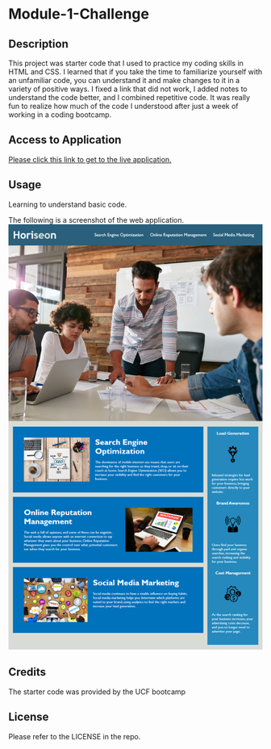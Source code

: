 # Module-1-Challenge

## Description

This project was starter code that I used to practice my coding skills in HTML and CSS. I learned that if you take the time to familiarize yourself with an unfamiliar code, you can understand it and make changes to it in a variety of positive ways. I fixed a link that did not work, I added notes to understand the code better, and I combined repetitive code. It was really fun to realize how much of the code I understood after just a week of working in a coding bootcamp.

## Access to Application

[Please click this link to get to the live application. ](https://christopherdoolhoff.github.io/module-1-challenge/)

## Usage

Learning to understand basic code.

The following is a screenshot of the web application.
![Screenshot of application](./assets/images/01-html-css-git-homework-demo.png)

## Credits

The starter code was provided by the UCF bootcamp

## License

Please refer to the LICENSE in the repo.